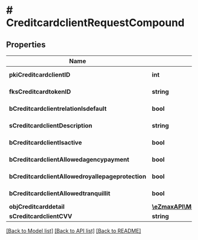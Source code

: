# # CreditcardclientRequestCompound

## Properties

Name | Type | Description | Notes
------------ | ------------- | ------------- | -------------
**pkiCreditcardclientID** | **int** | The unique ID of the Creditcardclient | [optional]
**fksCreditcardtokenID** | **string** | The creditcard token identifier | [optional]
**bCreditcardclientrelationIsdefault** | **bool** | Whether if it&#39;s an relationisdefault |
**sCreditcardclientDescription** | **string** | The description of the Creditcardclient |
**bCreditcardclientIsactive** | **bool** | Whether the creditcardclient is active or not |
**bCreditcardclientAllowedagencypayment** | **bool** | Whether if it&#39;s an allowedagencypayment |
**bCreditcardclientAllowedroyallepageprotection** | **bool** | Whether if it&#39;s an allowedroyallepageprotection |
**bCreditcardclientAllowedtranquillit** | **bool** | Whether if it&#39;s an allowedtranquillit |
**objCreditcarddetail** | [**\eZmaxAPI\Model\CreditcarddetailRequest**](CreditcarddetailRequest.md) |  |
**sCreditcardclientCVV** | **string** | The creditcard card CVV |

[[Back to Model list]](../../README.md#models) [[Back to API list]](../../README.md#endpoints) [[Back to README]](../../README.md)
